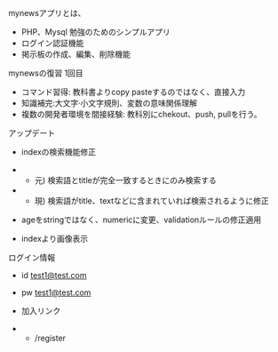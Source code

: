 mynewsアプリとは、
- PHP、Mysql 勉強のためのシンプルアプリ
- ログイン認証機能
- 掲示板の作成、編集、削除機能


mynewsの復習 1回目
- コマンド習得: 教科書よりcopy pasteするのではなく、直接入力
- 知識補完:大文字·小文字規則、変数の意味関係理解
- 複数の開発者環境を間接経験: 教科別にchekout、push, pullを行う。

アップデート
- indexの検索機能修正 
- - 元) 検索語とtitleが完全一致するときにのみ検索する
- - 現) 検索語がtitle、textなどに含まれていれば検索されるように修正

- ageをstringではなく、numericに変更、validationルールの修正適用

- indexより画像表示


ログイン情報
- id test1@test.com
- pw test1@test.com

- 加入リンク
- - /register